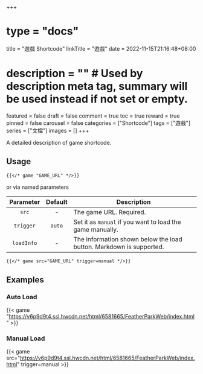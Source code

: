 +++
# type = "docs"
title = "遊戲 Shortcode"
linkTitle = "遊戲"
date = 2022-11-15T21:16:48+08:00
# description = "" # Used by description meta tag, summary will be used instead if not set or empty.
featured = false
draft = false
comment = true
toc = true
reward = true
pinned = false
carousel = false
categories = ["Shortcode"]
tags = ["遊戲"]
series = ["文檔"]
images = []
+++

A detailed description of game shortcode.

<!--more-->

## Usage

```markdown
{{</* game "GAME_URL" */>}}
```

or via named parameters

| Parameter | Default | Description
|:-:|:-:|---
| `src` | - | The game URL. Required.
| `trigger` | `auto` | Set it as `manual` if you want to load the game manually.
| `loadInfo` | - | The information shown below the load button. Markdown is supported.

```markdown
{{</* game src="GAME_URL" trigger=manual */>}}
```

## Examples

### Auto Load

{{< game "https://v6p9d9t4.ssl.hwcdn.net/html/6581665/FeatherParkWeb/index.html" >}}

### Manual Load

{{< game src="https://v6p9d9t4.ssl.hwcdn.net/html/6581665/FeatherParkWeb/index.html" trigger=manual >}}
